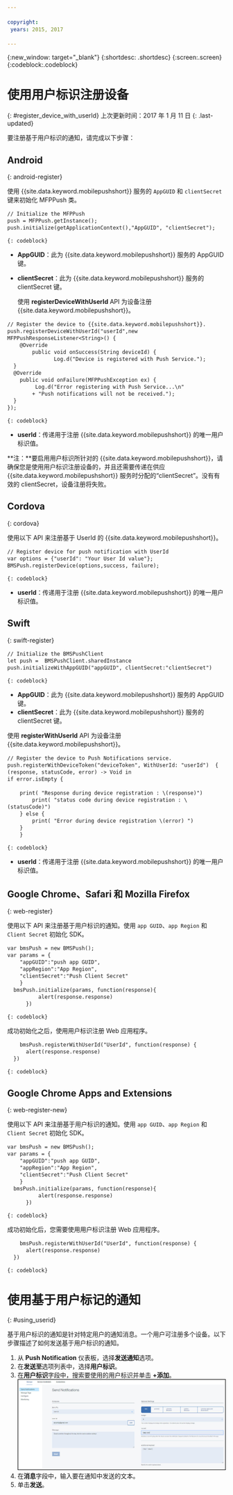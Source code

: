 ```yaml
---

copyright:
 years: 2015, 2017

---
```


{:new_window: target="_blank"}
{:shortdesc: .shortdesc}
{:screen:.screen}
{:codeblock:.codeblock}

# 使用用户标识注册设备
{: #register_device_with_userId}
上次更新时间：2017 年 1 月 11 日
{: .last-updated}

要注册基于用户标识的通知，请完成以下步骤：

## Android
{: android-register}

使用 {{site.data.keyword.mobilepushshort}} 服务的 `AppGUID` 和 `clientSecret` 键来初始化 MFPPush 类。
```
// Initialize the MFPPush
push = MFPPush.getInstance();
push.initialize(getApplicationContext(),"AppGUID", "clientSecret");
```
	{: codeblock}


- **AppGUID**：此为 {{site.data.keyword.mobilepushshort}} 服务的 AppGUID 键。
- **clientSecret**：此为 {{site.data.keyword.mobilepushshort}} 服务的 clientSecret 键。

  使用 **registerDeviceWithUserId** API 为设备注册 {{site.data.keyword.mobilepushshort}}。
```
// Register the device to {{site.data.keyword.mobilepushshort}}.
push.registerDeviceWithUserId("userId",new MFPPushResponseListener<String>() {
    @Override
	    public void onSuccess(String deviceId) {
	           Log.d("Device is registered with Push Service.");
  }
  @Override
    public void onFailure(MFPPushException ex) {
         Log.d("Error registering with Push Service...\n"
        + "Push notifications will not be received.");
  }
});
```
	{: codeblock}


- **userId**：传递用于注册 {{site.data.keyword.mobilepushshort}} 的唯一用户标识值。

**注：**要启用用户标识所针对的 {{site.data.keyword.mobilepushshort}}，请确保您是使用用户标识注册设备的，并且还需要传递在供应 {{site.data.keyword.mobilepushshort}} 服务时分配的“clientSecret”。没有有效的 clientSecret，设备注册将失败。

## Cordova
{: cordova}

使用以下 API 来注册基于 UserId 的 {{site.data.keyword.mobilepushshort}}。

```
// Register device for push notification with UserId
var options = {"userId": "Your User Id value"};
BMSPush.registerDevice(options,success, failure); 
```
	{: codeblock}


- **userId**：传递用于注册 {{site.data.keyword.mobilepushshort}} 的唯一用户标识值。


## Swift
{: swift-register}

```
// Initialize the BMSPushClient
let push =  BMSPushClient.sharedInstance
push.initializeWithAppGUID("appGUID", clientSecret:"clientSecret")
```
	{: codeblock}


- **AppGUID**：此为 {{site.data.keyword.mobilepushshort}} 服务的 AppGUID 键。
- **clientSecret**：此为 {{site.data.keyword.mobilepushshort}} 服务的 clientSecret 键。

使用 **registerWithUserId** API 为设备注册 {{site.data.keyword.mobilepushshort}}。

```
// Register the device to Push Notifications service.
push.registerWithDeviceToken("deviceToken", WithUserId: "userId")  { (response, statusCode, error) -> Void in
if error.isEmpty {

    print( "Response during device registration : \(response)")
        print( "status code during device registration : \(statusCode)")
    } else {
        print( "Error during device registration \(error) ")
    }
    }
```
	{: codeblock}

- **userId**：传递用于注册 {{site.data.keyword.mobilepushshort}} 的唯一用户标识值。

## Google Chrome、Safari 和 Mozilla Firefox
{: web-register}

使用以下 API 来注册基于用户标识的通知。使用 `app GUID`、`app Region` 和 `Client Secret` 初始化 SDK。

```
var bmsPush = new BMSPush();
var params = {
    "appGUID":"push app GUID",
    "appRegion":"App Region",
    "clientSecret":"Push Client Secret" 
    }
  bmsPush.initialize(params, function(response){
          alert(response.response)
      })
```
	{: codeblock}
  
成功初始化之后，使用用户标识注册 Web 应用程序。

```
    bmsPush.registerWithUserId("UserId", function(response) {
      alert(response.response)
  })
```
	{: codeblock}

## Google Chrome Apps and Extensions
{: web-register-new}

使用以下 API 来注册基于用户标识的通知。使用 `app GUID`、`app Region` 和 `Client Secret` 初始化 SDK。

```
var bmsPush = new BMSPush();
var params = {
    "appGUID":"push app GUID",
    "appRegion":"App Region",
    "clientSecret":"Push Client Secret" 
    }
  bmsPush.initialize(params, function(response){
          alert(response.response)
      })
```
	{: codeblock}
  
成功初始化后，您需要使用用户标识注册 Web 应用程序。

```
    bmsPush.registerWithUserId("UserId", function(response) {
      alert(response.response)
  })
```
	{: codeblock}

# 使用基于用户标记的通知 
{: #using_userid}

基于用户标识的通知是针对特定用户的通知消息。一个用户可注册多个设备。以下步骤描述了如何发送基于用户标识的通知。

1. 从 **Push Notification** 仪表板，选择**发送通知**选项。
1. 在**发送至**选项列表中，选择**用户标识**。
1. 在**用户标识**字段中，搜索要使用的用户标识并单击 **+添加**。
![通知屏幕](images/user_notification.jpg)
1. 在**消息**字段中，输入要在通知中发送的文本。
1. 单击**发送**。
